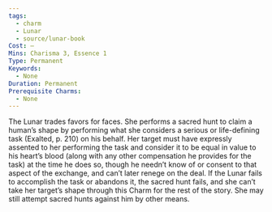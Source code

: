 ```yaml
---
tags:
  - charm
  - Lunar
  - source/lunar-book
Cost: —
Mins: Charisma 3, Essence 1
Type: Permanent
Keywords:
  - None
Duration: Permanent
Prerequisite Charms:
  - None
---
```

The Lunar trades favors for faces. She performs a sacred hunt to claim a human’s shape by performing what she considers a serious or life-defining task (Exalted, p. 210) on his behalf. Her target must have expressly assented to her performing the task and consider it to be equal in value to his heart’s blood (along with any other compensation he provides for the task) at the time he does so, though he needn’t know of or consent to that aspect of the exchange, and can’t later renege on the deal. If the Lunar fails to accomplish the task or abandons it, the sacred hunt fails, and she can’t take her target’s shape through this Charm for the rest of the story. She may still attempt sacred hunts against him by other means.
